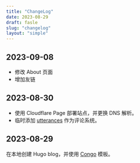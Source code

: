 ```yaml
---
title: "ChangeLog"
date: 2023-08-29
draft: fasle
slug: "changelog"
layout: "simple"
---
```


## 2023-09-08

- 修改 About 页面
- 增加友链

## 2023-08-30

- 使用 Cloudflare Page 部署站点，并更换 DNS 解析。
- 临时添加 [utterances](https://utteranc.es/) 作为评论系统。

## 2023-08-29

在本地创建 Hugo blog，并使用 [Congo](https://jpanther.github.io/congo/) 模板。
